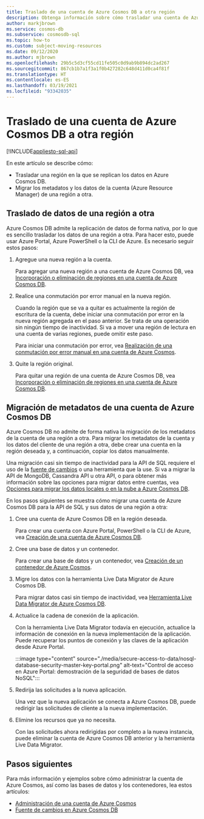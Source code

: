 ```yaml
---
title: Traslado de una cuenta de Azure Cosmos DB a otra región
description: Obtenga información sobre cómo trasladar una cuenta de Azure Cosmos DB a otra región.
author: markjbrown
ms.service: cosmos-db
ms.subservice: cosmosdb-sql
ms.topic: how-to
ms.custom: subject-moving-resources
ms.date: 09/12/2020
ms.author: mjbrown
ms.openlocfilehash: 29b5c5d3cf55cd11fe505c0d9ab9b894dc2ad267
ms.sourcegitcommit: 867cb1b7a1f3a1f0b427282c648d411d0ca4f81f
ms.translationtype: HT
ms.contentlocale: es-ES
ms.lasthandoff: 03/19/2021
ms.locfileid: "93342035"
---
```

# <a name="move-an-azure-cosmos-db-account-to-another-region"></a>Traslado de una cuenta de Azure Cosmos DB a otra región
[!INCLUDE[appliesto-sql-api](includes/appliesto-sql-api.md)]

En este artículo se describe cómo:

- Trasladar una región en la que se replican los datos en Azure Cosmos DB.
- Migrar los metadatos y los datos de la cuenta (Azure Resource Manager) de una región a otra.

## <a name="move-data-from-one-region-to-another"></a>Traslado de datos de una región a otra

Azure Cosmos DB admite la replicación de datos de forma nativa, por lo que es sencillo trasladar los datos de una región a otra. Para hacer esto, puede usar Azure Portal, Azure PowerShell o la CLI de Azure. Es necesario seguir estos pasos:

1. Agregue una nueva región a la cuenta.

    Para agregar una nueva región a una cuenta de Azure Cosmos DB, vea [Incorporación o eliminación de regiones en una cuenta de Azure Cosmos DB](how-to-manage-database-account.md#addremove-regions-from-your-database-account).

1. Realice una conmutación por error manual en la nueva región.

    Cuando la región que se va a quitar es actualmente la región de escritura de la cuenta, debe iniciar una conmutación por error en la nueva región agregada en el paso anterior. Se trata de una operación sin ningún tiempo de inactividad. Si va a mover una región de lectura en una cuenta de varias regiones, puede omitir este paso. 
    
    Para iniciar una conmutación por error, vea [Realización de una conmutación por error manual en una cuenta de Azure Cosmos](how-to-manage-database-account.md#manual-failover).

1. Quite la región original.

    Para quitar una región de una cuenta de Azure Cosmos DB, vea [Incorporación o eliminación de regiones en una cuenta de Azure Cosmos DB](how-to-manage-database-account.md#addremove-regions-from-your-database-account).

## <a name="migrate-azure-cosmos-db-account-metadata"></a>Migración de metadatos de una cuenta de Azure Cosmos DB

Azure Cosmos DB no admite de forma nativa la migración de los metadatos de la cuenta de una región a otra. Para migrar los metadatos de la cuenta y los datos del cliente de una región a otra, debe crear una cuenta en la región deseada y, a continuación, copiar los datos manualmente. 

Una migración casi sin tiempo de inactividad para la API de SQL requiere el uso de la [fuente de cambios](change-feed.md) o una herramienta que la use. Si va a migrar la API de MongoDB, Cassandra API u otra API, o para obtener más información sobre las opciones para migrar datos entre cuentas, vea [Opciones para migrar los datos locales o en la nube a Azure Cosmos DB](cosmosdb-migrationchoices.md). 

En los pasos siguientes se muestra cómo migrar una cuenta de Azure Cosmos DB para la API de SQL y sus datos de una región a otra:

1. Cree una cuenta de Azure Cosmos DB en la región deseada.

    Para crear una cuenta con Azure Portal, PowerShell o la CLI de Azure, vea [Creación de una cuenta de Azure Cosmos DB](how-to-manage-database-account.md#create-an-account).

1. Cree una base de datos y un contenedor.

    Para crear una base de datos y un contenedor, vea [Creación de un contenedor de Azure Cosmos](how-to-create-container.md).

1. Migre los datos con la herramienta Live Data Migrator de Azure Cosmos DB.

    Para migrar datos casi sin tiempo de inactividad, vea [Herramienta Live Data Migrator de Azure Cosmos DB](https://github.com/Azure-Samples/azure-cosmosdb-live-data-migrator).

1. Actualice la cadena de conexión de la aplicación.

    Con la herramienta Live Data Migrator todavía en ejecución, actualice la información de conexión en la nueva implementación de la aplicación. Puede recuperar los puntos de conexión y las claves de la aplicación desde Azure Portal.

    :::image type="content" source="./media/secure-access-to-data/nosql-database-security-master-key-portal.png" alt-text="Control de acceso en Azure Portal: demostración de la seguridad de bases de datos NoSQL":::

1. Redirija las solicitudes a la nueva aplicación.

    Una vez que la nueva aplicación se conecta a Azure Cosmos DB, puede redirigir las solicitudes de cliente a la nueva implementación.

1. Elimine los recursos que ya no necesita.

    Con las solicitudes ahora redirigidas por completo a la nueva instancia, puede eliminar la cuenta de Azure Cosmos DB anterior y la herramienta Live Data Migrator.

## <a name="next-steps"></a>Pasos siguientes

Para más información y ejemplos sobre cómo administrar la cuenta de Azure Cosmos, así como las bases de datos y los contenedores, lea estos artículos:

* [Administración de una cuenta de Azure Cosmos](how-to-manage-database-account.md)
* [Fuente de cambios en Azure Cosmos DB](change-feed.md)
